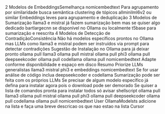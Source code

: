  2 Modelos de EmbeddingsSemelhança
 nomicembedtext  Para agrupamento por similaridade busca semântica clustering de tópicos
 allminilml6v2 ou similar  Embeddings leves para agrupamento e deduplicação
 3 Modelos de Sumarização
 llama3 e mistral já fazem sumarização bem mas se quiser algo dedicado
 bartlargecnn se disponível no Ollama ou localmente
 t5base para sumarização e reescrita
 4 Modelos de Detecção de ContradiçãoConsistência
 Não há modelos específicos prontos no Ollama mas LLMs como llama3 e mistral podem ser instruídos via prompt para detectar contradições
 Sugestão de Instalação no Ollama para já deixar pronto
ollama pull llama3
ollama pull mistral
ollama pull phi3
ollama pull deepseekcoder
ollama pull codellama
ollama pull nomicembedtext
Adapte conforme disponibilidade e espaço em disco
Resumo
 Priorize LLMs generalistas llama3 mistral phi3 e embeddings nomicembedtext
 Se for usar análise de código inclua deepseekcoder e codellama
 Sumarização pode ser feita com os próprios LLMs
 Se precisar de algum modelo específico já defina para instalar agora pois o download pode ser demorado
Se quiser a lista de comandos pronta para instalar todos só avisar
shellscript
ollama pull llama3
ollama pull mistral
ollama pull phi3
ollama pull deepseekcoder
ollama pull codellama
ollama pull nomicembedtext
User
OllamaModelsts adicione na lista e faça uma breve descricao os que nao estao na lista
Cursor
